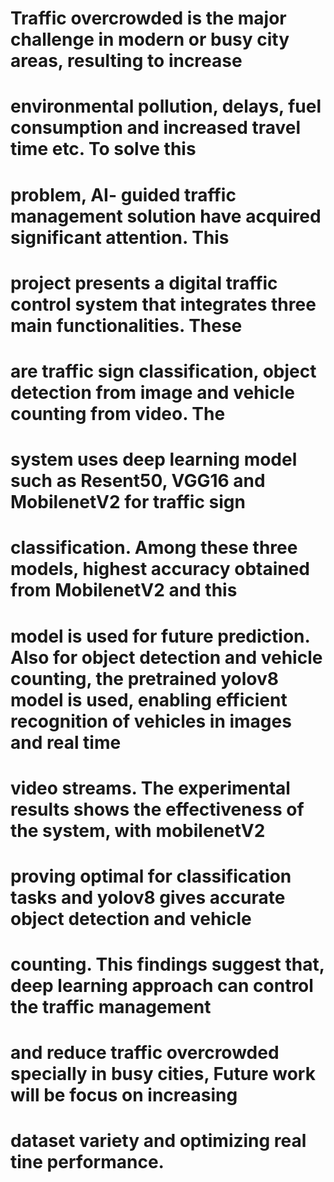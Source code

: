 <!-- @format -->

# Traffic overcrowded is the major challenge in modern or busy city areas, resulting to increase

# environmental pollution, delays, fuel consumption and increased travel time etc. To solve this

# problem, AI- guided traffic management solution have acquired significant attention. This

# project presents a digital traffic control system that integrates three main functionalities. These

# are traffic sign classification, object detection from image and vehicle counting from video. The

# system uses deep learning model such as Resent50, VGG16 and MobilenetV2 for traffic sign

# classification. Among these three models, highest accuracy obtained from MobilenetV2 and this

# model is used for future prediction. Also for object detection and vehicle counting, the pretrained yolov8 model is used, enabling efficient recognition of vehicles in images and real time

# video streams. The experimental results shows the effectiveness of the system, with mobilenetV2

# proving optimal for classification tasks and yolov8 gives accurate object detection and vehicle

# counting. This findings suggest that, deep learning approach can control the traffic management

# and reduce traffic overcrowded specially in busy cities, Future work will be focus on increasing

# dataset variety and optimizing real tine performance.
